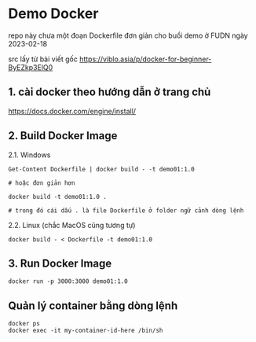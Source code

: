# Demo Docker 

repo này chưa một đoạn Dockerfile đơn giản cho buổi demo ở FUDN ngày 2023-02-18

src lấy từ bài viết gốc https://viblo.asia/p/docker-for-beginner-ByEZkp3ElQ0

## 1. cài docker theo hướng dẫn ở trang chủ 

https://docs.docker.com/engine/install/

## 2. Build Docker Image  

2.1. Windows 

```pwsh 
Get-Content Dockerfile | docker build - -t demo01:1.0

# hoặc đơn giản hơn 

docker build -t demo01:1.0 .

# trong đó cái dấu . là file Dockerfile ở folder ngữ cảnh dòng lệnh 
```

2.2. Linux (chắc MacOS cũng tương tự)

```
docker build - < Dockerfile -t demo01:1.0 
```

## 3. Run Docker Image 

```
docker run -p 3000:3000 demo01:1.0
```

## Quản lý container bằng dòng lệnh 

```
docker ps
docker exec -it my-container-id-here /bin/sh
```
